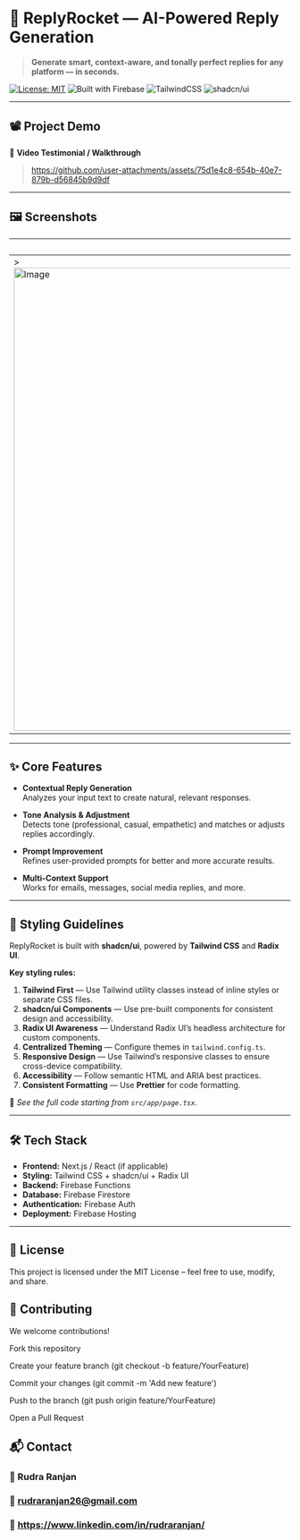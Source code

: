 # 🚀 ReplyRocket — AI-Powered Reply Generation

> **Generate smart, context-aware, and tonally perfect replies for any platform — in seconds.**

[![License: MIT](https://img.shields.io/badge/License-MIT-green.svg)](LICENSE)
![Built with Firebase](https://img.shields.io/badge/Built%20with-Firebase-orange)
![TailwindCSS](https://img.shields.io/badge/Styled%20with-TailwindCSS-38B2AC)
![shadcn/ui](https://img.shields.io/badge/UI-shadcn%2Fui-000000)

---

## 📽 Project Demo

🎥 **Video Testimonial / Walkthrough**  
> https://github.com/user-attachments/assets/75d1e4c8-654b-40e7-879b-d56845b9d9df

---

## 🖼 Screenshots

| Home Page | Demo Section | Top Features |
|-----------|--------------|--------------|
|> <img width="1470" height="828" alt="Image" src="https://github.com/user-attachments/assets/35797dfd-5810-4ca7-977c-0bfed30c4e38" /> | > <img width="1470" height="829" alt="Image" src="https://github.com/user-attachments/assets/e9d6de9a-c09c-49bb-b821-5430b6bd5127" /> | > <img width="1470" height="826" alt="Image" src="https://github.com/user-attachments/assets/cf3b8af5-4f1d-416d-9931-afb805830a45" /> |

---

## ✨ Core Features

- **Contextual Reply Generation**  
  Analyzes your input text to create natural, relevant responses.
  
- **Tone Analysis & Adjustment**  
  Detects tone (professional, casual, empathetic) and matches or adjusts replies accordingly.
  
- **Prompt Improvement**  
  Refines user-provided prompts for better and more accurate results.
  
- **Multi-Context Support**  
  Works for emails, messages, social media replies, and more.

---

## 🎨 Styling Guidelines

ReplyRocket is built with **shadcn/ui**, powered by **Tailwind CSS** and **Radix UI**.

**Key styling rules:**
1. **Tailwind First** — Use Tailwind utility classes instead of inline styles or separate CSS files.
2. **shadcn/ui Components** — Use pre-built components for consistent design and accessibility.
3. **Radix UI Awareness** — Understand Radix UI’s headless architecture for custom components.
4. **Centralized Theming** — Configure themes in `tailwind.config.ts`.
5. **Responsive Design** — Use Tailwind’s responsive classes to ensure cross-device compatibility.
6. **Accessibility** — Follow semantic HTML and ARIA best practices.
7. **Consistent Formatting** — Use **Prettier** for code formatting.

📌 *See the full code starting from `src/app/page.tsx`.*

---

## 🛠 Tech Stack

- **Frontend:** Next.js / React (if applicable)
- **Styling:** Tailwind CSS + shadcn/ui + Radix UI
- **Backend:** Firebase Functions
- **Database:** Firebase Firestore
- **Authentication:** Firebase Auth
- **Deployment:** Firebase Hosting

---

## 📜 License
This project is licensed under the MIT License – feel free to use, modify, and share.

## 🤝 Contributing
We welcome contributions!

Fork this repository

Create your feature branch (git checkout -b feature/YourFeature)

Commit your changes (git commit -m 'Add new feature')

Push to the branch (git push origin feature/YourFeature)

Open a Pull Request

## 📬 Contact
### 👤 Rudra Ranjan
### 📧 rudraranjan26@gmail.com
### 🔗 https://www.linkedin.com/in/rudraranjan/
